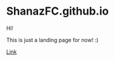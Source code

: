 # ShanazFC.github.io

Hi! 

This is just a landing page for now! :) 

[Link](https://shanaz.co/First_website)
